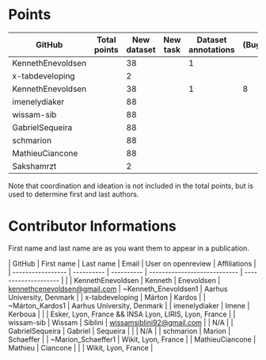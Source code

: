 # Points

| GitHub            | Total points | New dataset | New task | Dataset annotations | (Bug)fixes | Running Models | Review PR |  Paper Writing | Ideation | Coordination |
|-------------------| ------------ | ----------- | -------- | ------------------- | ---------- | -------------- |  -------- | -------------- | -------- | ------------- |
| KennethEnevoldsen |              |   38        |          |                   1  |            |                |           |                |         |               |
| x-tabdeveloping   |              |    2        |          |                     |            |                |           |                |        |               |
| KennethEnevoldsen |              |   38        |          |                    1 |         8  |                |         1  |                |          |               |
| imenelydiaker     |              |    88       |          |                     |            |                |     7     |                |          |               |
| wissam-sib        |              |    88       |          |                     |            |                |     1     |                |          |               |
| GabrielSequeira   |              |    88       |          |                     |            |                |           |                |          |               |
| schmarion         |              |    88       |          |                     |            |                |           |                |          |               |
| MathieuCiancone   |              |    88       |          |                     |            |                |           |                |          |               |
| Sakshamrzt        |              |    2        |          |                     |            |                |           |                |        |               |

Note that coordination and ideation is not included in the total points, but is used to determine first and last authors. 

# Contributor Informations

First name and last name are as you want them to appear in a publication.

| GitHub            | First name | Last name  | Email                        | User on openreview   | Affiliations                                          |
| ----------------- | ---------- | ---------- | ---------------------------- | -------------------- |                                                       |
| KennethEnevoldsen | Kenneth    | Enevoldsen | kennethcenevoldsen@gmail.com | ~Kenneth_Enevoldsen1 | Aarhus University, Denmark                                                      |
| x-tabdeveloping   | Márton     | Kardos     |                              | ~Márton_Kardos1      | Aarhus University, Denmark                                                      |
| imenelydiaker     | Imene      | Kerboua    |                              |                      | Esker, Lyon, France && INSA Lyon, LIRIS, Lyon, France |
| wissam-sib        | Wissam     | Siblini    | wissamsiblini92@gmail.com    |                      | N/A                                                   |
| GabrielSequeira   | Gabriel    | Sequeira   |                              |                      | N/A                                                   |
| schmarion         | Marion     | Schaeffer  |                              |  ~Marion_Schaeffer1  |  Wikit, Lyon, France                                  |
| MathieuCiancone   | Mathieu    | Ciancone   |                              |                      |  Wikit, Lyon, France                                  |

